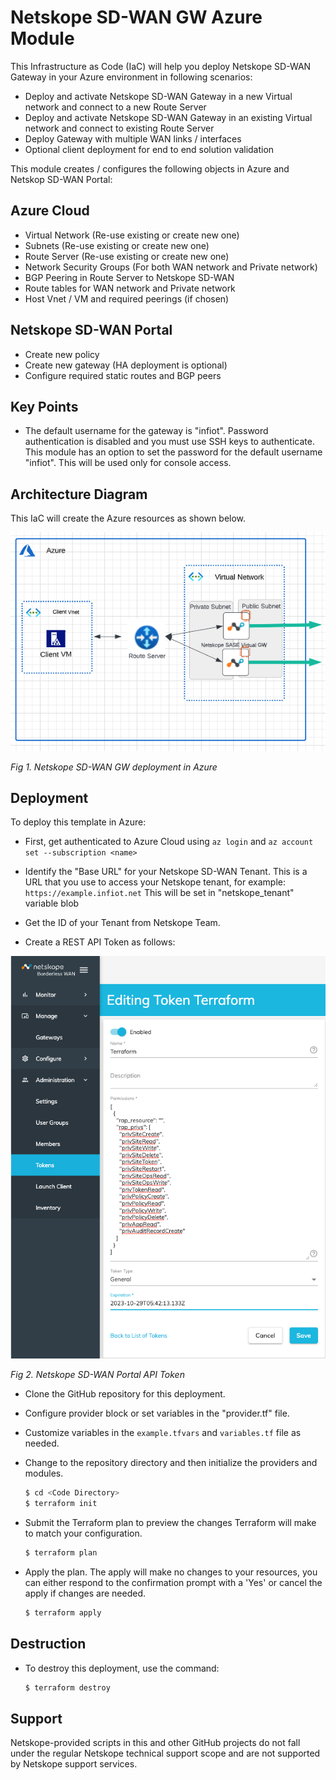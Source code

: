 # Netskope SD-WAN GW Azure Module

This Infrastructure as Code (IaC) will help you deploy Netskope SD-WAN Gateway in your Azure environment in following scenarios:
- Deploy and activate Netskope SD-WAN Gateway in a new Virtual network and connect to a new Route Server
- Deploy and activate Netskope SD-WAN Gateway in an existing Virtual network and connect to existing Route Server
- Deploy Gateway with multiple WAN links / interfaces
- Optional client deployment for end to end solution validation

This module creates / configures the following objects in Azure and Netskop SD-WAN Portal:

## Azure Cloud
   - Virtual Network (Re-use existing or create new one)
   - Subnets (Re-use existing or create new one)
   - Route Server (Re-use existing or create new one)
   - Network Security Groups (For both WAN network and Private network)
   - BGP Peering in Route Server to Netskope SD-WAN
   - Route tables for WAN network and Private network
   - Host Vnet / VM and required peerings (if chosen)

## Netskope SD-WAN Portal
   - Create new policy
   - Create new gateway (HA deployment is optional)
   - Configure required static routes and BGP peers

## Key Points

- The default username for the gateway is "infiot". Password authentication is disabled and you must use SSH keys to authenticate.
  This module has an option to set the password for the default username "infiot". This will be used only for console access.

## Architecture Diagram

This IaC will create the Azure resources as shown below.

![](.//images/azure.png)

*Fig 1. Netskope SD-WAN GW deployment in Azure*

## Deployment

To deploy this template in Azure:

- First, get authenticated to Azure Cloud using `az login` and `az account set --subscription <name>`

- Identify the "Base URL" for your Netskope SD-WAN Tenant. This is a URL that you use to access your Netskope tenant, for example: `https://example.infiot.net`
  This will be set in "netskope_tenant" variable blob

- Get the ID of your Tenant from Netskope Team.

- Create a REST API Token as follows:

![API Token](images/api-token.png)

*Fig 2. Netskope SD-WAN Portal API Token*

- Clone the GitHub repository for this deployment.

- Configure provider block or set variables in the "provider.tf" file.

- Customize variables in the `example.tfvars` and `variables.tf` file as needed.
- Change to the repository directory and then initialize the providers and modules.

   ```sh
   $ cd <Code Directory>
   $ terraform init
    ```
- Submit the Terraform plan to preview the changes Terraform will make to match your configuration.

   ```sh
   $ terraform plan
   ```
- Apply the plan. The apply will make no changes to your resources, you can either respond to the confirmation prompt with a 'Yes' or cancel the apply if changes are needed.

   ```sh
   $ terraform apply
   ```

## Destruction

- To destroy this deployment, use the command:

   ```sh
   $ terraform destroy
   ```

## Support

Netskope-provided scripts in this and other GitHub projects do not fall under the regular Netskope technical support scope and are not supported by Netskope support services.